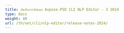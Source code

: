 ```yaml
---
title: บันทึกการอัพเดต Aspose.PSD CLI NLP Editor - ปี 2024
type: docs
weight: 40
url: /th/net/cli/nlp-editor/release-notes-2024/
---
```

